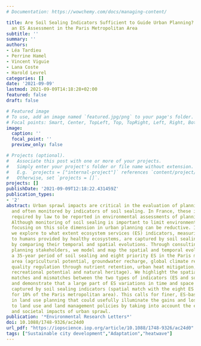 ```yaml
---
# Documentation: https://wowchemy.com/docs/managing-content/

title: Are Soil Sealing Indicators Sufficient to Guide Urban Planning? Insights from
  an ES Assessment in the Paris Metropolitan Area
subtitle: ''
summary: ''
authors:
- Léa Tardieu
- Perrine Hamel
- Vincent Viguie
- Lana Coste
- Harold Levrel
categories: []
date: '2021-09-09'
lastmod: 2021-09-09T14:18:28+02:00
featured: false
draft: false

# Featured image
# To use, add an image named `featured.jpg/png` to your page's folder.
# Focal points: Smart, Center, TopLeft, Top, TopRight, Left, Right, BottomLeft, Bottom, BottomRight.
image:
  caption: ''
  focal_point: ''
  preview_only: false

# Projects (optional).
#   Associate this post with one or more of your projects.
#   Simply enter your project's folder or file name without extension.
#   E.g. `projects = ["internal-project"]` references `content/project/deep-learning/index.md`.
#   Otherwise, set `projects = []`.
projects: []
publishDate: '2021-09-09T12:18:22.431459Z'
publication_types:
- '2'
abstract: Urban sprawl impacts are critical in the evaluation of planning decisions
  and often monitored by indicators of soil sealing. In France, these indicators are
  required by law to be reported in environmental assessments of planning documents.
  Although monitoring of soil sealing is important to limit environmental impacts,
  focusing on this sole dimension in urban planning can be reductive. In this paper,
  we explore to what extent ecosystem services (ES) indicators, measuring the benefits
  to humans provided by healthy ecosystems, are captured by soil sealing indicators
  by comparing their temporal and spatial evolutions. Through consulting with urban
  planning stakeholders, we model and map the spatial and temporal evolutions over
  a 35-year period of soil sealing and eight priority ES in the Paris metropolitan
  area (agricultural potential, groundwater recharge, global climate regulation, water
  quality regulation through nutrient retention, urban heat mitigation, flood mitigation,
  recreational potential and natural heritage). We highlight the spatial and temporal
  matches and mismatches between the two types of indicators (ES and soil sealing)
  and demonstrate that a large part of ES variations in time and space are not well
  captured by soil sealing indicators (spatial match with the eight ES is only found
  for 10% of the Paris metropolitan area). This calls for finer, ES-based, diagnosis
  in land use planning that could usefully illuminate the gains and losses related
  to land use and land management policies by taking into account the environmental
  and societal impacts of urban sprawl.
publication: '*Environmental Research Letters*'
doi: 10.1088/1748-9326/ac24d0
url_pdf: "https://iopscience.iop.org/article/10.1088/1748-9326/ac24d0"
tags: ["Sustainable city development","Adaptation","heatwave"]
---
```

